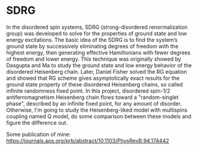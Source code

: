 # SDRG

In the disordered spin systems, SDRG (strong-disordered renormalization group) was developed to solve for the properties of ground state and low energy excitations. The basic idea of the SDRG is to find the system’s ground state by successively eliminating degrees of freedom with the highest energy, then generating effective Hamiltonians with fewer degrees of freedom and lower energy. This technique was originally showed by Dasgupta and Ma to study the ground state and low energy behavior of the disordered Heisenberg chain. Later, Daniel Fisher solved the RG equation and showed that RG scheme gives asymptotically exact results for the ground state property of these disordered Heisenberg chains, so called infinite randomness fixed point. 
In this project, disordered spin-1/2 antiferromagnetism Heisenberg chain flows toward a "random-singlet phase", described by an infinite fixed point, for any amount of disorder. Otherwise, I'm going to study the Heisenberg-liked model with multispins coupling named Q model, do some comparison between these models and figure the difference out.

Some publication of mine:
https://journals.aps.org/prb/abstract/10.1103/PhysRevB.94.174442

